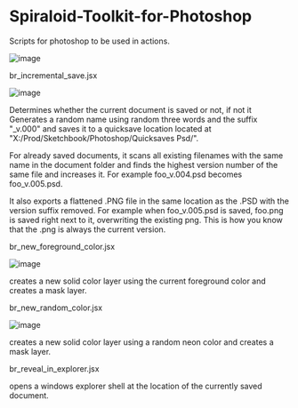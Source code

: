 # Spiraloid-Toolkit-for-Photoshop
 Scripts for photoshop to be used in actions.

![image](https://github.com/spiraloid/Spiraloid-Toolkit-for-Photoshop/assets/36362743/2247dffc-1956-4b16-a4ec-78e281f458de)


br_incremental_save.jsx

![image](https://github.com/spiraloid/Spiraloid-Toolkit-for-Photoshop/assets/36362743/682de572-2e05-48cd-a0a6-9d807dddd7b9)


Determines whether the current document is saved or not, if not it Generates a random name using random three words and the suffix "_v.000" and saves it to a quicksave location located at "X:/Prod/Sketchbook/Photoshop/Quicksaves Psd/".

For already saved documents, it scans all existing filenames with the same name in the document folder and finds the highest version number of the same file and increases it. For example foo_v.004.psd becomes foo_v.005.psd.

It also exports a flattened .PNG file in the same location as the .PSD with the version suffix removed. For example when foo_v.005.psd is saved, foo.png
is saved right next to it, overwriting the existing png.  This is how you know that the .png is always the current version.

br_new_foreground_color.jsx

![image](https://github.com/spiraloid/Spiraloid-Toolkit-for-Photoshop/assets/36362743/e53f3014-5ec0-49c2-af80-0e6dd9788572)


creates a new solid color layer using the current foreground color and creates a mask layer.

br_new_random_color.jsx

![image](https://github.com/spiraloid/Spiraloid-Toolkit-for-Photoshop/assets/36362743/6c8086c6-d991-41fa-b979-4d683b9b3fd5)


creates a new solid color layer using a random neon color and creates a mask layer.

br_reveal_in_explorer.jsx

opens a windows explorer shell at the location of the currently saved document.
